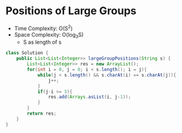 # Positions of Large Groups

- Time Complexity: O(S<sup>2</sup>)
- Space Complexity: O(log<sub>3</sub>S)
  - S as length of s

```java
class Solution {
    public List<List<Integer>> largeGroupPositions(String s) {
        List<List<Integer>> res = new ArrayList();
        for(int i = 0, j = 0; i < s.length(); i = j){
            while(j < s.length() && s.charAt(i) == s.charAt(j)){
                j++;
            }
            if(j-i >= 3){
                res.add(Arrays.asList(i, j-1));
            }
        }
        return res;
    }
}
```
